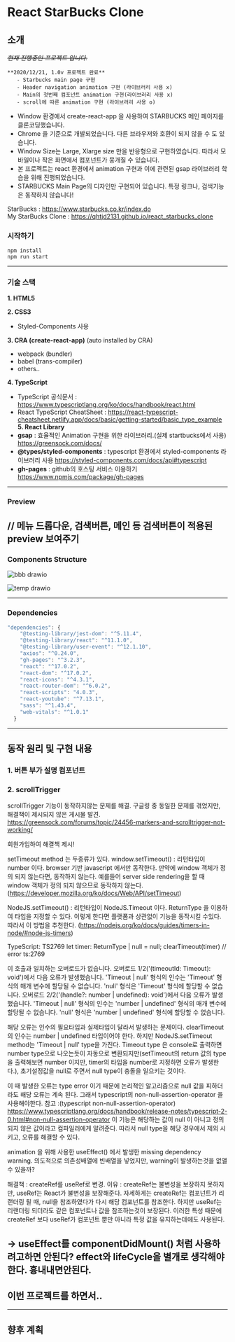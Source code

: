 # React StarBucks Clone

## 소개

_~~현재 진행중인 프로젝트 입니다.~~_

```
**2020/12/21, 1.0v 프로젝트 완료**
   - Starbucks main page 구현
   - Header navigation animation 구현 (라이브러리 사용 x)
   - Main의 첫번째 컴포넌트 animation 구현(라이브러리 사용 x)
   - scroll에 따른 animation 구현 (라이브러리 사용 o)

```

- Window 환경에서 create-react-app 을 사용하여 STARBUCKS 메인 페이지를 클론코딩했습니다.
- Chrome 을 기준으로 개발되었습니다. 다른 브라우저와 호환이 되지 않을 수 도 있습니다.
- Window Size는 Large, Xlarge size 만을 반응형으로 구현하였습니다. 따라서 모바일이나 작은 화면에서 컴포넌트가 뭉개질 수 있습니다.
- 본 프로젝트는 react 환경에서 animation 구현과 이에 관련된 gsap 라이브러리 학습을 위해 진행되었습니다.
- STARBUCKS Main Page의 디자인만 구현되어 있습니다. 특정 링크나, 검색기능은 동작하지 않습니다!
  <br>

StarBucks : https://www.starbucks.co.kr/index.do <br>
My StarBucks Clone : https://qhtjd2131.github.io/react_starbucks_clone<br>

### 시작하기

```
npm install
npm run start
```

---

### 기술 스택

**1. HTML5**

**2. CSS3**

- Styled-Components 사용

**3. CRA (create-react-app)**
(auto installed by CRA)

- webpack (bundler)
- babel (trans-compiler)
- others..

**4. TypeScript**

- TypeScript 공식문서 : https://www.typescriptlang.org/ko/docs/handbook/react.html
- React TypeScript CheatSheet : https://react-typescript-cheatsheet.netlify.app/docs/basic/getting-started/basic_type_example
  **5. React Library**
- **gsap** : 효율적인 Animation 구현을 위한 라이브러리.(실제 startbucks에서 사용)
  https://greensock.com/docs/
  <br>
- **@types/styled-components** : typescript 환경에서 styled-components 라이브러리 사용
  https://styled-components.com/docs/api#typescript
  <br>
- **gh-pages** : github의 호스팅 서비스 이용하기
  https://www.npmjs.com/package/gh-pages
  <br>

---

### Preview

// 메뉴 드롭다운, 검색버튼, 메인 등 검색버튼이 적용된 preview 보여주기
---

### Components Structure

![bbb drawio](https://user-images.githubusercontent.com/34260967/143530854-28281361-5657-4324-8de8-052ba67ddfb5.png)

![temp drawio](https://user-images.githubusercontent.com/34260967/143534852-296c94f5-3b6f-4561-b51d-ba20a0a0f26f.png)


---

### Dependencies

```javascript
"dependencies": {
    "@testing-library/jest-dom": "^5.11.4",
    "@testing-library/react": "^11.1.0",
    "@testing-library/user-event": "^12.1.10",
    "axios": "^0.24.0",
    "gh-pages": "^3.2.3",
    "react": "^17.0.2",
    "react-dom": "^17.0.2",
    "react-icons": "^4.3.1",
    "react-router-dom": "^6.0.2",
    "react-scripts": "4.0.3",
    "react-youtube": "^7.13.1",
    "sass": "^1.43.4",
    "web-vitals": "^1.0.1"
  }
```

---

## 동작 원리 및 구현 내용

### 1. 버튼 부가 설명 컴포넌트

### 2. scrollTrigger

scrollTrigger 기능이 동작하지않는 문제를 해결.
구글링 중 동일한 문제를 겪었지만, 해결책이 제시되지 않은 게시물 발견.
https://greensock.com/forums/topic/24456-markers-and-scrolltrigger-not-working/

회원가입하여 해결책 제시!

setTimeout method 는 두종류가 있다.
window.setTimeout() : 리턴타입이 number 이다.
browser 기반 javascript 에서만 동작한다. 만약에 window 객체가 정의 되지 않는다면, 동작하지 않는다. 예를들어 server side rendering을 할 때 window 객체가 정의 되지 않으므로 동작하지 않는다.
(https://developer.mozilla.org/ko/docs/Web/API/setTimeout)

NodeJS.setTimeout() : 리턴타입이 NodeJS.Timeout 이다.
ReturnType<typeof setTimeout> 을 이용하여 타입을 지정할 수 있다. 이렇게 한다면 플랫폼과 상관없이 기능을 동작시킬 수있다. 따라서 이 방법을 추천한다.
(https://nodejs.org/ko/docs/guides/timers-in-node/#node-js-timers)

TypeScript: TS2769
let timer: ReturnType<typeof setTimeout> | null = null;
clearTimeout(timer) // error ts:2769

이 호출과 일치하는 오버로드가 없습니다.
오버로드 1/2('(timeoutId: Timeout): void')에서 다음 오류가 발생했습니다.
'Timeout | null' 형식의 인수는 'Timeout' 형식의 매개 변수에 할당될 수 없습니다.
'null' 형식은 'Timeout' 형식에 할당할 수 없습니다.
오버로드 2/2('(handle?: number | undefined): void')에서 다음 오류가 발생했습니다.
'Timeout | null' 형식의 인수는 'number | undefined' 형식의 매개 변수에 할당될 수 없습니다.
'null' 형식은 'number | undefined' 형식에 할당할 수 없습니다.

해당 오류는 인수의 필요타입과 실제타입이 달라서 발생하는 문제이다.
clearTimeout의 인수는 number | undefined 타입이어야 한다.
하지만 NodeJS.setTimeout method는 'Timeout | null' type을 가진다.
Timeout type 은 console로 출력하면 number type으로 나오는듯이 자동으로 변환되지만(setTimeout의 return 값의 type을 출력해보면 number 이지만, timer의 타입을 number로 지정하면 오류가 발생한다.), 초기설정값을 null로 주면서 null type이 충돌을 일으키는 것이다.

이 때 발생한 오류는 type error 이기 때문에 논리적인 알고리즘으로 null 값을 피하더라도 해당 오류는 계속 된다. 그래서 typescript의 non-null-assertion-operator 을 사용해야한다.
참고 :(typescript non-null-assertion-operator) https://www.typescriptlang.org/docs/handbook/release-notes/typescript-2-0.html#non-null-assertion-operator
이 기능은 해당하는 값이 null 이 아니고 정의되지 않은 값이라고 컴파일러에게 알려준다. 따라서 null type을 해당 경우에서 제외 시키고, 오류를 해결할 수 있다.

animation 을 위해 사용한 useEffect() 에서 발생한 missing dependency warning.
의도적으로 의존성배열에 빈배열을 넣었지만, warning이 발생하는것을 없앨 수 있을까?

해결책 : createRef를 useRef로 변경.
이유 : createRef는 불변성을 보장하지 못하지만, useRef는 React가 불변성을 보장해준다. 자세하게는 createRef는 컴포넌트가 리랜더링 될 때, null을 참조하였다가 다시 해당 컴포넌트를 참조한다. 하지만 useRef는 리랜더링 되더라도 같은 컴포넌트나 값을 참조하는것이 보장된다. 이러한 특성 때문에 createRef 보다 useRef가 컴포넌트 뿐만 아니라 특정 값을 유지하는데에도 사용된다.

## -> useEffect를 componentDidMount() 처럼 사용하려고하면 안된다? effect와 lifeCycle을 별개로 생각해야한다. 흉내내면안된다.

## 이번 프로젝트를 하면서..

---

## 향후 계획
